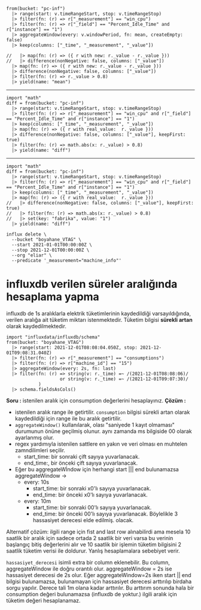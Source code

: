 ```
from(bucket: "pc-inf")
  |> range(start: v.timeRangeStart, stop: v.timeRangeStop)
  |> filter(fn: (r) => r["_measurement"] == "win_cpu")
  |> filter(fn: (r) => r["_field"] == "Percent_Idle_Time" and r["instance"] == "1")
  |> aggregateWindow(every: v.windowPeriod, fn: mean, createEmpty: false)
  |> keep(columns: ["_time", "_measurement", "_value"])
  
//   |> map(fn: (r) => ({ r with new: r._value - r._value }))
//   |> difference(nonNegative: false, columns: ["_value"])
  |> map(fn: (r) => ({ r with new: r._value - r._value }))
  |> difference(nonNegative: false, columns: ["_value"])
  |> filter(fn: (r) => r._value > 0.8)
  |> yield(name: "mean")
  ```
___________________________________________________________________________
```
import "math"
diff = from(bucket: "pc-inf")
  |> range(start: v.timeRangeStart, stop: v.timeRangeStop)
  |> filter(fn: (r) => r["_measurement"] == "win_cpu" and r["_field"] == "Percent_Idle_Time" and r["instance"] == "1")
  |> keep(columns: ["_time", "_measurement", "_value"])
  |> map(fn: (r) => ({ r with real_value:  r._value }))
  |> difference(nonNegative: false, columns: ["_value"], keepFirst: true)
  |> filter(fn: (r) => math.abs(x: r._value) > 0.8)
  |> yield(name: "diff")
 ```
___________________________________________________________________________
```
import "math"
diff = from(bucket: "pc-inf")
  |> range(start: v.timeRangeStart, stop: v.timeRangeStop)
  |> filter(fn: (r) => r["_measurement"] == "win_cpu" and r["_field"] == "Percent_Idle_Time" and r["instance"] == "1")
  |> keep(columns: ["_time", "_measurement", "_value"])
  |> map(fn: (r) => ({ r with real_value:  r._value }))
//   |> difference(nonNegative: false, columns: ["_value"], keepFirst: true)
//   |> filter(fn: (r) => math.abs(x: r._value) > 0.8)
//   |> set(key: "fabrika", value: "1")
  |> yield(name: "diff")
  ```

```
influx delete \
  --bucket "boyahane_VTAG" \
  --start 2021-01-01T00:00:00Z \
  --stop 2021-12-01T00:00:00Z \
  --org "eliar" \
  --predicate '_measurement="machine_info"'
```


# influxdb verilen süreler aralığında hesaplama yapma
influxdb de 1s aralıklarla elektrik tüketimlerinin kaydedildiği varsayıldığında, verilen aralığa ait tüketim miktarı istenmektedir.
Tüketim bilgisi **sürekli artan** olarak kaydedilmektedir.

```
import "influxdata/influxdb/schema"
from(bucket: "boyahane_VTAG")
  |> range(start: 2021-12-01T08:08:04.050Z, stop: 2021-12-01T09:08:31.040Z)
  |> filter(fn: (r) => r["_measurement"] == "consumptions")
  |> filter(fn: (r) => r["machine_id"] == "15")
  |> aggregateWindow(every: 2s, fn: last)
  |> filter(fn: (r) => string(v: r._time) =~ /(2021-12-01T08:08:06)/  
                    or string(v: r._time) =~ /(2021-12-01T09:07:30)/
            )
  |> schema.fieldsAsCols()
```
**Soru :** istenilen aralık için consumption değerlerini hesaplayınız.
**Çözüm :** 
* istenilen aralık range ile getirtilir. `consumption` bilgisi sürekli artan olarak kaydedildiği
için range ile bu aralık getirtilir.
* `aggregateWindow()` kullanılarak, olası "saniyede 1 kayıt olmaması" durumunun önüne geçilmiş olunur.
aynı zamanda ms bilgiside 00 olarak ayarlanmış olur. 
* regex yardımıyla istenilen sattlere en yakın ve veri olması en muhtelen zamndilimleri seçilir.
  - start_time: bir sonraki çift sayıya yuvarlanacak.
  - end_time:, bir önceki çift sayıya yuvarlanacak.
* Eğer bu aggregateWİndow için herhangi start ||| end bulunamazsa aggregateWindow -> 
  - every: 10s 
    - start_time: bir sonraki x0'lı sayıya yuvarlanacak.
    - end_time: bir önceki x0'lı sayıya yuvarlanacak.
  - every: 10m
    - start_time: bir sonraki 00'lı sayıya yuvarlanacak.
    - end_time: bir önceki 00'lı sayıya yuvarlanacak.
  Böylelikle 3 hassasiyet derecesi elde edilmiş. olacak.
  
 Alternatif çözüm: ilgili range için fist and last row alınabilirdi ama mesela 10 saatlik bir aralık için sadece ortada 2 saatlik bir veri varsa
 bu verinin başlangıç bitiş değerlerini alır ve 10 saatlik bir işlemin tüketim bilgisini 2 saatlik tüketim verisi ile doldurur. Yanlış hesaplamalara sebebiyet verir.
 
`hassasiyet_derecesi` isimli extra bir column eklenebilir. Bu column, aggregateWindow ile doğru orantılı olur. 
aggregateWindow = 2s ise hassasiyet derecesi de 2s olur. Eğer aggregateWindow=2s iken start || end bilgisi 
bulunamazsa, bulunamayan için hassasiyet derecesi arttırılıp birdaha sorgu yapılır. Derece tali 1m olana
kadar arttırılır. Bu arttırım sonunda hala bir consumption değeri bulunamazsa (influxdb de yoktur.) 
ilgili aralık için tüketim değeri hesaplanamaz.

